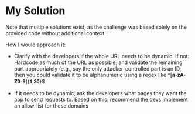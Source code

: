 # My Solution

Note that multiple solutions exist, as the challenge was based solely on the provided code without additional context.

How I would approach it:

- Clarify with the developers if the whole URL needs to be dynamic. If not: Hardcode as much of the URL as possible, and validate the remaining part appropriately (e.g., say the only attacker-controlled part is an ID, then you could validate it to be alphanumeric using a regex like ^[𝐚-𝐳𝐀-𝐙𝟎-𝟗]{𝟏,𝟑𝟎}$

- If it needs to be dynamic, ask the developers what pages they want the app to send requests to. Based on this, recommend the devs implement an allow-list for these domains
